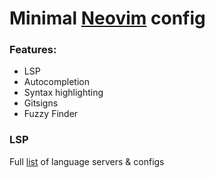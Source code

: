 # Minimal [Neovim](https://neovim.io/) config

### Features:

- LSP
- Autocompletion
- Syntax highlighting
- Gitsigns
- Fuzzy Finder

### LSP

Full [list](https://github.com/neovim/nvim-lspconfig/blob/master/doc/server_configurations.md) of language servers & configs

